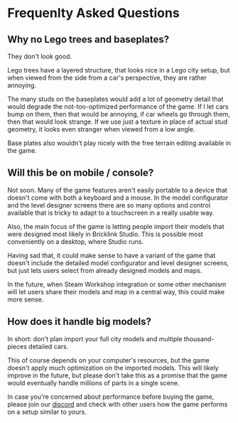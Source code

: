 # Frequenlty Asked Questions

## Why no Lego trees and baseplates?
They don't look good.

Lego trees have a layered structure, that looks nice in a Lego city setup, but when viewed from the side from a car's perspective, they are rather annoying.

The many studs on the baseplates would add a lot of geometry detail that would degrade the not-too-optimized performance of the game. If I let cars bump on them, then that would be annoying, if car wheels go through them, then that would look strange. If we use just a texture in place of actual stud geometry, it looks even stranger when viewed from a low angle.

Base plates also wouldn't play nicely with the free terrain editing available in the game.

## Will this be on mobile / console?
Not soon. Many of the game features aren't easily portable to a device that doesn't come with both a keyboard and a mouse. In the model configurator and the level designer screens there are so many options and control available that is tricky to adapt to a touchscreen in a really usable way.

Also, the main focus of the game is letting people import their models that were designed most likely in Bricklink Studio. This is possible most conveniently on a desktop, where Studio runs.

Having sad that, it could make sense to have a variant of the game that doesn't include the detailed model configurator and level designer screens, but just lets users select from already designed models and maps.

In the future, when Steam Workshop integration or some other mechanism will let users share their models and map in a central way, this could make more sense.

## How does it handle big models?
In short: don't plan import your full city models and multiple thousand-pieces detailed cars.

This of course depends on your computer's resources, but the game doesn't apply much optimization on the imported models. This will likely improve in the future, but please don't take this as a promise that the game would eventually handle millions of parts in a single scene.

In case you're concerned about performance before buying the game, please join our <a target="_blank" href="https://discord.gg/arPXtZ7U">discord</a> and check with other users how the game performs on a setup similar to yours.